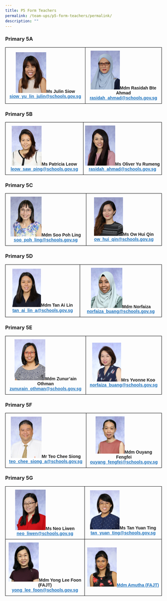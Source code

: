 ```yaml
---
title: P5 Form Teachers
permalink: /team-ups/p5-form-teachers/permalink/
description: ""
---
```

### **Primary 5A**

<style type="text/css">
.tg  {border-collapse:collapse;border-spacing:0;}
.tg td{border-color:black;border-style:solid;border-width:1px;font-family:Arial, sans-serif;font-size:14px;
  overflow:hidden;padding:10px 5px;word-break:normal;}
.tg th{border-color:black;border-style:solid;border-width:1px;font-family:Arial, sans-serif;font-size:14px;
  font-weight:normal;overflow:hidden;padding:10px 5px;word-break:normal;}
.tg .tg-f4yw{background-color:#FFF;text-align:center;vertical-align:middle}
.tg .tg-vgmr{background-color:#;text-align:center;vertical-align:middle}
</style>
<table class="tg">
<thead>
  <tr>
    <td colspan="2" class="tg-vgmr"><img style="width:40%" src="/images/Our%20Team%20UPS/P5%20Form%20Teachers/miss%20siow%20yu%20lin%20julin.jpg"><span style="font-weight:bold">Ms Julin Siow</span><br><span style="font-weight:bold"><a rel="noopener noreferrer" target="_blank" href="mailto:siow_yu_lin_julin@schools.gov.sg"><span style="text-decoration:underline;color:#1E73BE;background-color:transparent">siow_yu_lin_julin@schools.gov.sg</span></a></span></td>
    <td class="tg-vgmr"><img style="width:40%" src="/images/Our%20Team%20UPS/SL%20&%20Middle%20Management/Middle%20Management/mdm%20rasidah%20ahmad.jpg"><span style="font-weight:bold">Mdm Rasidah Bte Ahmad</span><br><span style="font-weight:bold"><a rel="noopener noreferrer" target="_blank" href="mailto:rasidah_ahmad@schools.gov.sg"><span style="text-decoration:underline;color:#1E73BE;background-color:transparent">rasidah_ahmad@schools.gov.sg</span></a></span><br>
		</td>
	</tr>
</thead>
</table>

### **Primary 5B**

<style type="text/css">
.tg  {border-collapse:collapse;border-spacing:0;}
.tg td{border-color:black;border-style:solid;border-width:1px;font-family:Arial, sans-serif;font-size:14px;
  overflow:hidden;padding:10px 5px;word-break:normal;}
.tg th{border-color:black;border-style:solid;border-width:1px;font-family:Arial, sans-serif;font-size:14px;
  font-weight:normal;overflow:hidden;padding:10px 5px;word-break:normal;}
.tg .tg-f4yw{background-color:#FFF;text-align:center;vertical-align:middle}
.tg .tg-vgmr{background-color:#;text-align:center;vertical-align:middle}
</style>
<table class="tg">
<thead>
  <tr>
    <td colspan="2" class="tg-vgmr"><img style="width:40%" src="/images/Our%20Team%20UPS/P5%20Form%20Teachers/ms%20patricia%20leow%20saw%20ping.jpg"><span style="font-weight:bold">Ms Patricia Leow</span><br><span style="font-weight:bold"><a rel="noopener noreferrer" target="_blank" href="mailto:leow_saw_ping@schools.gov.sg"><span style="text-decoration:underline;color:#1E73BE;background-color:transparent">leow_saw_ping@schools.gov.sg</span></a></span></td>
    <td class="tg-vgmr"><img style="width:40%" src="/images/Our%20Team%20UPS/Chinese%20Language%20Teachers/ms%20olivia%20yu.jpg"><span style="font-weight:bold">Ms Oliver Yu Rumeng</span><br><span style="font-weight:bold"><a rel="noopener noreferrer" target="_blank" href="mailto:rasidah_ahmad@schools.gov.sg"><span style="text-decoration:underline;color:#1E73BE;background-color:transparent">rasidah_ahmad@schools.gov.sg</span></a></span><br>
		</td>
	</tr>
</thead>
</table>

### **Primary 5C**

<style type="text/css">
.tg  {border-collapse:collapse;border-spacing:0;}
.tg td{border-color:black;border-style:solid;border-width:1px;font-family:Arial, sans-serif;font-size:14px;
  overflow:hidden;padding:10px 5px;word-break:normal;}
.tg th{border-color:black;border-style:solid;border-width:1px;font-family:Arial, sans-serif;font-size:14px;
  font-weight:normal;overflow:hidden;padding:10px 5px;word-break:normal;}
.tg .tg-f4yw{background-color:#FFF;text-align:center;vertical-align:middle}
.tg .tg-vgmr{background-color:#;text-align:center;vertical-align:middle}
</style>
<table class="tg">
<thead>
  <tr>
    <td colspan="2" class="tg-vgmr"><img style="width:40%" src="/images/Our%20Team%20UPS/P5%20Form%20Teachers/Poh%20Ling.jpg"><span style="font-weight:bold">Mdm Soo Poh Ling</span><br><span style="font-weight:bold"><a rel="noopener noreferrer" target="_blank" href="mailto:soo_poh_ling@schools.gov.sg"><span style="text-decoration:underline;color:#1E73BE;background-color:transparent">soo_poh_ling@schools.gov.sg</span></a></span></td>
    <td class="tg-vgmr"><img style="width:40%" src="/images/Our%20Team%20UPS/Chinese%20Language%20Teachers/ms%20ow%20hui%20qin.jpg"><span style="font-weight:bold">Ms Ow Hui Qin</span><br><span style="font-weight:bold"><a rel="noopener noreferrer" target="_blank" href="mailto:ow_hui_qin@schools.gov.sg"><span style="text-decoration:underline;color:#1E73BE;background-color:transparent">ow_hui_qin@schools.gov.sg</span></a></span><br>
		</td>
	</tr>
</thead>
</table>

### **Primary 5D**

<style type="text/css">
.tg  {border-collapse:collapse;border-spacing:0;}
.tg td{border-color:black;border-style:solid;border-width:1px;font-family:Arial, sans-serif;font-size:14px;
  overflow:hidden;padding:10px 5px;word-break:normal;}
.tg th{border-color:black;border-style:solid;border-width:1px;font-family:Arial, sans-serif;font-size:14px;
  font-weight:normal;overflow:hidden;padding:10px 5px;word-break:normal;}
.tg .tg-f4yw{background-color:#FFF;text-align:center;vertical-align:middle}
.tg .tg-vgmr{background-color:#;text-align:center;vertical-align:middle}
</style>
<table class="tg">
<thead>
  <tr>
    <td colspan="2" class="tg-vgmr"><img style="width:40%" src="/images/Our%20Team%20UPS/P5%20Form%20Teachers/ms%20tan%20ai%20lin.jpg"><span style="font-weight:bold">Mdm Tan Ai Lin</span><br><span style="font-weight:bold"><a rel="noopener noreferrer" target="_blank" href="mailto:tan_ai_lin_a@schools.gov.sg"><span style="text-decoration:underline;color:#1E73BE;background-color:transparent">tan_ai_lin_a@schools.gov.sg</span></a></span></td>
    <td class="tg-vgmr"><img style="width:40%" src="/images/Our%20Team%20UPS/Malay%20Language%20Teachers/Faiza.jpg"><span style="font-weight:bold">Mdm Norfaiza</span><br><span style="font-weight:bold"><a rel="noopener noreferrer" target="_blank" href="mailto:norfaiza_buang@schools.gov.sg"><span style="text-decoration:underline;color:#1E73BE;background-color:transparent">norfaiza_buang@schools.gov.sg</span></a></span><br>
		</td>
	</tr>
</thead>
</table>

### **Primary 5E**

<style type="text/css">
.tg  {border-collapse:collapse;border-spacing:0;}
.tg td{border-color:black;border-style:solid;border-width:1px;font-family:Arial, sans-serif;font-size:14px;
  overflow:hidden;padding:10px 5px;word-break:normal;}
.tg th{border-color:black;border-style:solid;border-width:1px;font-family:Arial, sans-serif;font-size:14px;
  font-weight:normal;overflow:hidden;padding:10px 5px;word-break:normal;}
.tg .tg-f4yw{background-color:#FFF;text-align:center;vertical-align:middle}
.tg .tg-vgmr{background-color:#;text-align:center;vertical-align:middle}
</style>
<table class="tg">
<thead>
  <tr>
    <td colspan="2" class="tg-vgmr"><img style="width:40%" src="/images/Our%20Team%20UPS/P5%20Form%20Teachers/mdm%20zunur'ain%20othman.jpg"><span style="font-weight:bold">Mdm Zunur’ain Othman</span><br><span style="font-weight:bold"><a rel="noopener noreferrer" target="_blank" href="mailto:zunurain_othman@schools.gov.sg"><span style="text-decoration:underline;color:#1E73BE;background-color:transparent">zunurain_othman@schools.gov.sg</span></a></span></td>
    <td class="tg-vgmr"><img style="width:40%" src="/images/Our%20Team%20UPS/SL%20&%20Middle%20Management/Middle%20Management/mrs%20yvonne%20koo.jpg"><span style="font-weight:bold">Mrs Yvonne Koo</span><br><span style="font-weight:bold"><a rel="noopener noreferrer" target="_blank" href="mailto:norfaiza_buang@schools.gov.sg"><span style="text-decoration:underline;color:#1E73BE;background-color:transparent">norfaiza_buang@schools.gov.sg</span></a></span><br>
		</td>
	</tr>
</thead>
</table>

### **Primary 5F**

<style type="text/css">
.tg  {border-collapse:collapse;border-spacing:0;}
.tg td{border-color:black;border-style:solid;border-width:1px;font-family:Arial, sans-serif;font-size:14px;
  overflow:hidden;padding:10px 5px;word-break:normal;}
.tg th{border-color:black;border-style:solid;border-width:1px;font-family:Arial, sans-serif;font-size:14px;
  font-weight:normal;overflow:hidden;padding:10px 5px;word-break:normal;}
.tg .tg-f4yw{background-color:#FFF;text-align:center;vertical-align:middle}
.tg .tg-vgmr{background-color:#;text-align:center;vertical-align:middle}
</style>
<table class="tg">
<thead>
  <tr>
    <td colspan="2" class="tg-vgmr"><img style="width:40%" src="/images/Our%20Team%20UPS/P5%20Form%20Teachers/mr%20teo%20chee%20siong.jpg"><span style="font-weight:bold">Mr Teo Chee Siong</span><br><span style="font-weight:bold"><a rel="noopener noreferrer" target="_blank" href="mailto:teo_chee_siong_a@schools.gov.sg"><span style="text-decoration:underline;color:#1E73BE;background-color:transparent">teo_chee_siong_a@schools.gov.sg</span></a></span></td>
    <td class="tg-vgmr"><img style="width:40%" src="/images/Our%20Team%20UPS/Chinese%20Language%20Teachers/OuYang%20Fengfei.jpg"><span style="font-weight:bold">Mdm Ouyang Fengfei</span><br><span style="font-weight:bold"><a rel="noopener noreferrer" target="_blank" href="mailto:ouyang_fengfei@schools.gov.sg"><span style="text-decoration:underline;color:#1E73BE;background-color:transparent">ouyang_fengfei@schools.gov.sg</span></a></span><br>
		</td>
	</tr>
</thead>
</table>

### **Primary 5G**

<style type="text/css">
.tg  {border-collapse:collapse;border-spacing:0;}
.tg td{border-color:black;border-style:solid;border-width:1px;font-family:Arial, sans-serif;font-size:14px;
  overflow:hidden;padding:10px 5px;word-break:normal;}
.tg th{border-color:black;border-style:solid;border-width:1px;font-family:Arial, sans-serif;font-size:14px;
  font-weight:normal;overflow:hidden;padding:10px 5px;word-break:normal;}
.tg .tg-f4yw{background-color:#FFF;text-align:center;vertical-align:middle}
.tg .tg-vgmr{background-color:#;text-align:center;vertical-align:middle}
</style>
<table class="tg">
<thead>
  <tr>
    <td colspan="2" class="tg-vgmr"><img style="width:40%" src="/images/Our%20Team%20UPS/P5%20Form%20Teachers/ms%20neo%20liwen.jpg"><span style="font-weight:bold">Ms Neo Liwen</span><br><span style="font-weight:bold"><a rel="noopener noreferrer" target="_blank" href="mailto:neo_liwen@schools.gov.sg"><span style="text-decoration:underline;color:#1E73BE;background-color:transparent">neo_liwen@schools.gov.sg</span></a></span></td>
    <td class="tg-vgmr"><img style="width:40%" src="/images/Our%20Team%20UPS/P5%20Form%20Teachers/ms%20tan%20yuan%20ting.jpg"><span style="font-weight:bold">Ms Tan Yuan Ting</span><br><span style="font-weight:bold"><a rel="noopener noreferrer" target="_blank" href="mailto:tan_yuan_ting@schools.gov.sg"><span style="text-decoration:underline;color:#1E73BE;background-color:transparent">tan_yuan_ting@schools.gov.sg</span></a></span><br>
		</td>
	</tr>
	<tr>
    <td colspan="2" class="tg-vgmr"><img style="width:40%" src="/images/Our%20Team%20UPS/P5%20Form%20Teachers/Yong%20lee%20foon.jpg"><span style="font-weight:bold">Mdm Yong Lee Foon (FAJT)</span><br><span style="font-weight:bold"><a rel="noopener noreferrer" target="_blank" href="mailto:yong_lee_foon@schools.gov.sg"><span style="text-decoration:underline;color:#1E73BE;background-color:transparent">yong_lee_foon@schools.gov.sg</span></a></span></td>
    <td class="tg-vgmr"><img style="width:40%" src="/images/Our%20Team%20UPS/P5%20Form%20Teachers/mrs%20amutha%20francis.jpg"><span style="font-weight:bold"><a rel="noopener noreferrer" target="_blank" href="mailto:amutha_k_g_ramasamy@schools.gov.sg"><span style="text-decoration:underline;color:#1E73BE;background-color:transparent">Mdm Amutha (FAJT)</span></a></span><br>
		</td>
	</tr>
</thead>
</table>